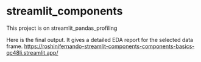 # streamlit_components
This project is on streamlit_pandas_profiling

Here is the final output. It gives a detailed EDA report for the selected data frame. 
https://roshinifernando-streamlit-components-components-basics-qc48li.streamlit.app/
